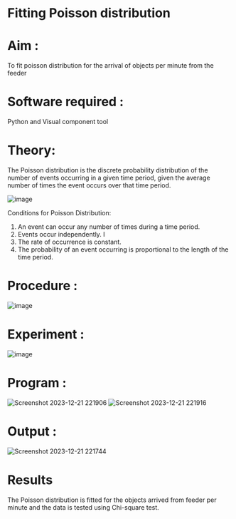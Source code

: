 # Fitting Poisson  distribution
# Aim : 

To fit poisson distribution for the arrival of objects per minute from the feeder

# Software required :  

Python and Visual component tool

# Theory:

The Poisson distribution is the discrete probability distribution of the number of events occurring in a given time period, given the average number of times the event occurs over that time period.

![image](https://user-images.githubusercontent.com/104613195/166248326-fd042076-8b0b-40c4-8b11-1d8e8fcb74db.png)

 Conditions for Poisson Distribution:

1. An event can occur any number of times during a time period.
2. Events occur independently. I
3. The rate of occurrence is constant.
4. The probability of an event occurring is proportional to the length of the time period. 
 
# Procedure :

![image](https://user-images.githubusercontent.com/104613195/166251988-d0c53205-6080-4f7b-ae4c-398178586637.png)

# Experiment :

![image](https://user-images.githubusercontent.com/103921593/230282876-f4a5afbf-cac1-4648-a1b0-c78840638a8e.png)

# Program :

![Screenshot 2023-12-21 221906](https://github.com/Devadhaarini/Poisson_distribution/assets/145796552/9c585fdc-d009-418b-85c8-6e6ce60c7990)
![Screenshot 2023-12-21 221916](https://github.com/Devadhaarini/Poisson_distribution/assets/145796552/015325bb-63cd-467e-9c1b-9227033f61d9)


# Output : 

![Screenshot 2023-12-21 221744](https://github.com/Devadhaarini/Poisson_distribution/assets/145796552/0279ddfa-ae3d-4233-bd78-28f5f215b0fc)

# Results

The Poisson distribution is fitted for the objects arrived from feeder per minute and the data is tested using Chi-square test. 
 
